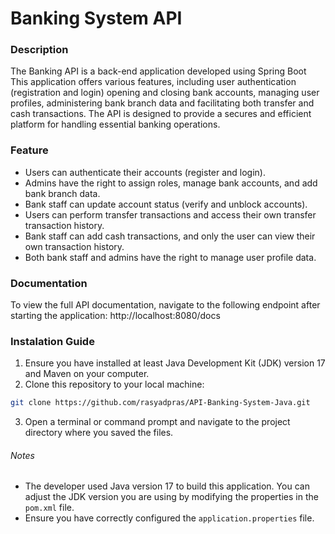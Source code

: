 # Banking System API

### Description

The Banking API is a back-end application developed using Spring Boot
This application offers various features, including user authentication (registration and login)
opening and closing bank accounts, managing user profiles, administering bank branch data
and facilitating both transfer and cash transactions. The API is designed to provide a secures
and efficient platform for handling essential banking operations.

### Feature

- Users can authenticate their accounts (register and login).
- Admins have the right to assign roles, manage bank accounts, and add bank branch data.
- Bank staff can update account status (verify and unblock accounts).
- Users can perform transfer transactions and access their own transfer transaction history.
- Bank staff can add cash transactions, and only the user can view their own transaction history.
- Both bank staff and admins have the right to manage user profile data.

### Documentation

To view the full API documentation, navigate to the following endpoint after starting the 
application: http://localhost:8080/docs



### Instalation Guide

1. Ensure you have installed at least Java Development Kit (JDK) version 17 and Maven on your computer.
2. Clone this repository to your local machine:
``` bash
git clone https://github.com/rasyadpras/API-Banking-System-Java.git
```
3. Open a terminal or command prompt and navigate to the project directory where you saved the files.

###### Notes

- The developer used Java version 17 to build this application.
  You can adjust the JDK version you are using by modifying the properties in the `pom.xml` file.
- Ensure you have correctly configured the `application.properties` file.
